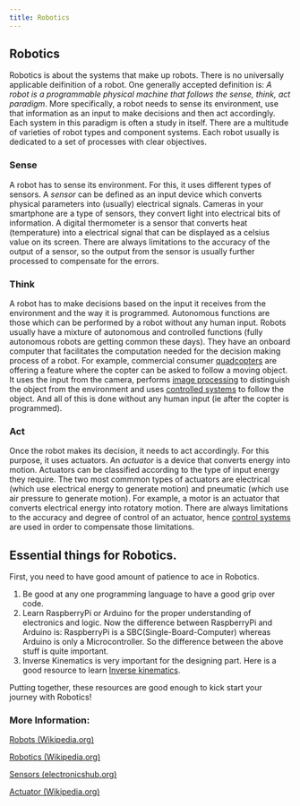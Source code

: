 ```yaml
---
title: Robotics
---
```

## Robotics

Robotics is about the systems that make up robots. There is no universally applicable deifinition of a robot. One generally accepted definition is: _A robot is a programmable physical machine that follows the sense, think, act paradigm_. More specifically, a robot needs to sense its environment, use that information as an input to make decisions and then act accordingly. Each system in this paradigm is often a study in itself. There are a multitude of varieties of robot types and component systems. Each robot usually is dedicated to a set of processes with clear objectives.

### Sense

A robot has to sense its environment. For this, it uses different types of sensors. A _sensor_ can be defined as an input device which converts physical parameters into (usually) electrical signals. Cameras in your smartphone are a type of sensors, they convert light into electrical bits of information. A digital thermometer is a sensor that converts heat (temperature) into a electrical signal that can be displayed as a celsius value on its screen. There are always limitations to the accuracy of the output of a sensor, so the output from the sensor is usually further processed to compensate for the errors.

### Think

A robot has to make decisions based on the input it receives from the environment and the way it is programmed. Autonomous functions are those which can be performed by a robot without any human input. Robots usually have a mixture of autonomous and controlled functions (fully autonomous robots are getting common these days). They have an onboard computer that facilitates the computation needed for the decision making process of a robot. For example, commercial consumer [quadcopters](https://en.wikipedia.org/wiki/Quadcopter) are offering a feature where the copter can be asked to follow a moving object. It uses the input from the camera, performs [image processing](https://en.wikipedia.org/wiki/Digital_image_processing) to distinguish the object from the environment and uses [controlled systems](https://en.wikipedia.org/wiki/Control_system) to follow the object. And all of this is done without any human input (ie after the copter is programmed).

### Act

Once the robot makes its decision, it needs to act accordingly. For this purpose, it uses actuators. An _actuator_ is a device that converts energy into motion. Actuators can be classified according to the type of input energy they require. The two most commmon types of actuators are electrical (which use electrical energy to generate motion) and pneumatic (which use air pressure to generate motion). For example, a motor is an actuator that converts electrical energy into rotatory motion. There are always limitations to the accuracy and degree of control of an actuator, hence [control systems](https://en.wikipedia.org/wiki/Control_system) are used in order to compensate those limitations.

## Essential things for Robotics.

First, you need to have good amount of patience to ace in Robotics.

1) Be good at any one programming language to have a good grip over code.
2) Learn RaspberryPi or Arduino for the proper understanding of electronics and logic.
  Now the difference between RaspberryPi and Arduino is:
  RaspberryPi is a SBC(Single-Board-Computer) whereas  Arduino is only a Microcontroller.
  So the difference between the above stuff is quite important.
3) Inverse Kinematics is very important for the designing part. 
  Here is a good resource to learn [Inverse kinematics](https://www.intechopen.com/books/industrial_robotics_theory_modelling_and_control/robot_kinematics__forward_and_inverse_kinematics).
  
Putting together, these resources are good enough to kick start your journey with Robotics!

### More Information:

[Robots (Wikipedia.org)](https://en.wikipedia.org/wiki/Robot)

[Robotics (Wikipedia.org)](https://en.wikipedia.org/wiki/Robotics)

[Sensors (electronicshub.org)](https://www.electronicshub.org/different-types-sensors/)

[Actuator (Wikipedia.org)](https://en.wikipedia.org/wiki/Actuator)

